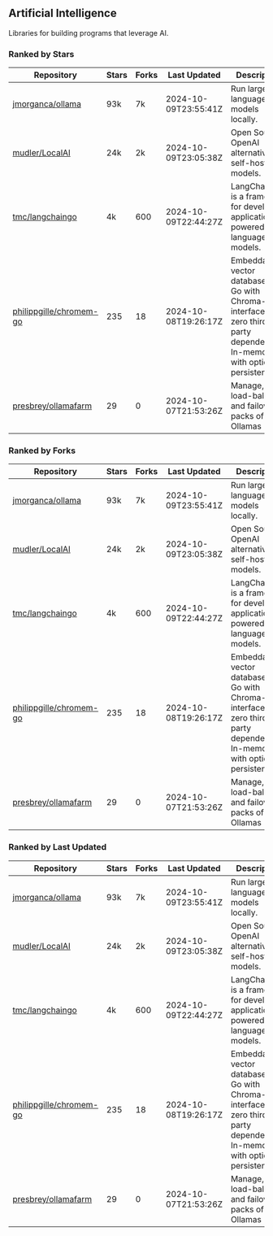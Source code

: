 ## Artificial Intelligence

Libraries for building programs that leverage AI.

### Ranked by Stars

| Repository | Stars | Forks | Last Updated | Description | 
|------------|-------|-------|--------------|-------------|
| [jmorganca/ollama](https://github.com/jmorganca/ollama) | 93k | 7k | 2024-10-09T23:55:41Z |  Run large language models locally. |
| [mudler/LocalAI](https://github.com/mudler/LocalAI) | 24k | 2k | 2024-10-09T23:05:38Z |  Open Source OpenAI alternative, self-host AI models. |
| [tmc/langchaingo](https://github.com/tmc/langchaingo) | 4k | 600 | 2024-10-09T22:44:27Z |  LangChainGo is a framework for developing applications powered by language models. |
| [philippgille/chromem-go](https://github.com/philippgille/chromem-go) | 235 | 18 | 2024-10-08T19:26:17Z |  Embeddable vector database for Go with Chroma-like interface and zero third-party dependencies. In-memory with optional persistence. |
| [presbrey/ollamafarm](https://github.com/presbrey/ollamafarm) | 29 | 0 | 2024-10-07T21:53:26Z |  Manage, load-balance, and failover packs of Ollamas |

### Ranked by Forks

| Repository | Stars | Forks | Last Updated | Description | 
|------------|-------|-------|--------------|-------------|
| [jmorganca/ollama](https://github.com/jmorganca/ollama) | 93k | 7k | 2024-10-09T23:55:41Z |  Run large language models locally. |
| [mudler/LocalAI](https://github.com/mudler/LocalAI) | 24k | 2k | 2024-10-09T23:05:38Z |  Open Source OpenAI alternative, self-host AI models. |
| [tmc/langchaingo](https://github.com/tmc/langchaingo) | 4k | 600 | 2024-10-09T22:44:27Z |  LangChainGo is a framework for developing applications powered by language models. |
| [philippgille/chromem-go](https://github.com/philippgille/chromem-go) | 235 | 18 | 2024-10-08T19:26:17Z |  Embeddable vector database for Go with Chroma-like interface and zero third-party dependencies. In-memory with optional persistence. |
| [presbrey/ollamafarm](https://github.com/presbrey/ollamafarm) | 29 | 0 | 2024-10-07T21:53:26Z |  Manage, load-balance, and failover packs of Ollamas |

### Ranked by Last Updated

| Repository | Stars | Forks | Last Updated | Description | 
|------------|-------|-------|--------------|-------------|
| [jmorganca/ollama](https://github.com/jmorganca/ollama) | 93k | 7k | 2024-10-09T23:55:41Z |  Run large language models locally. |
| [mudler/LocalAI](https://github.com/mudler/LocalAI) | 24k | 2k | 2024-10-09T23:05:38Z |  Open Source OpenAI alternative, self-host AI models. |
| [tmc/langchaingo](https://github.com/tmc/langchaingo) | 4k | 600 | 2024-10-09T22:44:27Z |  LangChainGo is a framework for developing applications powered by language models. |
| [philippgille/chromem-go](https://github.com/philippgille/chromem-go) | 235 | 18 | 2024-10-08T19:26:17Z |  Embeddable vector database for Go with Chroma-like interface and zero third-party dependencies. In-memory with optional persistence. |
| [presbrey/ollamafarm](https://github.com/presbrey/ollamafarm) | 29 | 0 | 2024-10-07T21:53:26Z |  Manage, load-balance, and failover packs of Ollamas |

